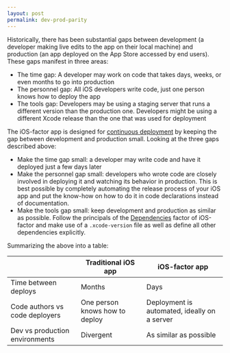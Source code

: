 ```yaml
---
layout: post
permalink: dev-prod-parity
---
```


Historically, there has been substantial gaps between development (a developer making live edits to the app on their local machine) and production (an app deployed on the App Store accessed by end users). These gaps manifest in three areas:

- The time gap: A developer may work on code that takes days, weeks, or even months to go into production
- The personnel gap: All iOS developers write code, just one person knows how to deploy the app
- The tools gap: Developers may be using a staging server that runs a different version than the production one. Developers might be using a different Xcode release than the one that was used for deployment

The iOS-factor app is designed for [continuous deployment](https://avc.com/2011/02/continuous-deployment/) by keeping the gap between development and production small. Looking at the three gaps described above:

- Make the time gap small: a developer may write code and have it deployed just a few days later
- Make the personnel gap small: developers who wrote code are closely involved in deploying it and watching its behavior in production. This is best possible by completely automating the release process of your iOS app and put the know-how on how to do it in code declarations instead of documentation.
- Make the tools gap small: keep development and production as similar as possible. Follow the principals of the [Dependencies](/dependencies) factor of iOS-factor and make use of a `.xcode-version` file as well as define all other dependencies explicitly.

Summarizing the above into a table:

|          | Traditional iOS app | iOS-factor app |
|----------|---------------------|----------------|
| Time between deploys | Months  | Days           |
| Code authors vs code deployers | One person knows how to deploy | Deployment is automated, ideally on a server |
| Dev vs production environments | Divergent |  As similar as possible |

